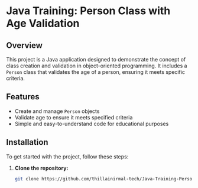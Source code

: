 # Java Training: Person Class with Age Validation

## Overview
This project is a Java application designed to demonstrate the concept of class creation and validation in object-oriented programming. It includes a `Person` class that validates the age of a person, ensuring it meets specific criteria.

## Features
- Create and manage `Person` objects
- Validate age to ensure it meets specified criteria
- Simple and easy-to-understand code for educational purposes

## Installation
To get started with the project, follow these steps:

1. **Clone the repository:**
   ```sh
   git clone https://github.com/thillainirmal-tech/Java-Training-Person-Class-AgeValidation.git
